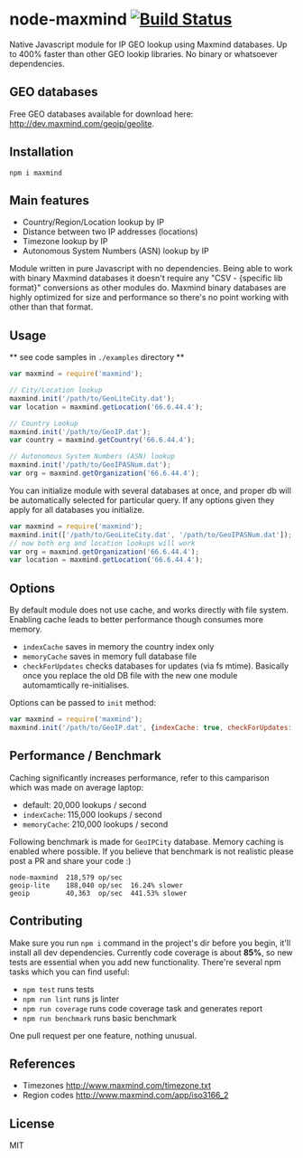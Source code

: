 node-maxmind [![Build Status](https://travis-ci.org/runk/node-maxmind.png)](https://travis-ci.org/runk/node-maxmind)
========

Native Javascript module for IP GEO lookup using Maxmind databases. Up to 400% faster than other GEO lookip libraries.
No binary or whatsoever dependencies.

## GEO databases

Free GEO databases available for download here: http://dev.maxmind.com/geoip/geolite.


## Installation

    npm i maxmind


## Main features

 - Country/Region/Location lookup by IP
 - Distance between two IP addresses (locations)
 - Timezone lookup by IP
 - Autonomous System Numbers (ASN) lookup by IP

Module written in pure Javascript with no dependencies. Being able to work with binary Maxmind databases it doesn't
require any "CSV - {specific lib format}" conversions as other modules do. Maxmind binary databases are highly optimized
for size and performance so there's no point working with other than that format.

## Usage

** see code samples in `./examples` directory **


```javascript
var maxmind = require('maxmind');

// City/Location lookup
maxmind.init('/path/to/GeoLiteCity.dat');
var location = maxmind.getLocation('66.6.44.4');

// Country Lookup
maxmind.init('/path/to/GeoIP.dat');
var country = maxmind.getCountry('66.6.44.4');

// Autonomous System Numbers (ASN) lookup
maxmind.init('/path/to/GeoIPASNum.dat');
var org = maxmind.getOrganization('66.6.44.4');

```


You can initialize module with several databases at once, and proper db will be automatically selected
for particular query. If any options given they apply for all databases you initialize.

```javascript
var maxmind = require('maxmind');
maxmind.init(['/path/to/GeoLiteCity.dat', '/path/to/GeoIPASNum.dat']);
// now both org and location lookups will work
var org = maxmind.getOrganization('66.6.44.4');
var location = maxmind.getLocation('66.6.44.4');
```

## Options

By default module does not use cache, and works directly with file system. Enabling cache
leads to better performance though consumes more memory.

- `indexCache` saves in memory the country index only
- `memoryCache` saves in memory full database file
- `checkForUpdates` checks databases for updates (via fs mtime). Basically once you replace the old DB file with
  the new one module automamtically re-initialises.

Options can be passed to `init` method:

```javascript
var maxmind = require('maxmind');
maxmind.init('/path/to/GeoIP.dat', {indexCache: true, checkForUpdates: true});
```


## Performance / Benchmark

Caching significantly increases performance, refer to this camparison which was made on average
laptop:

- default: 20,000 lookups / second
- `indexCache`: 115,000 lookups / second
- `memoryCache`: 210,000 lookups / second


Following benchmark is made for `GeoIPCity` database. Memory caching is enabled where possible. If you believe that
benchmark is not realistic please post a PR and share your code :)

```
node-maxmind  218,579 op/sec
geoip-lite    188,040 op/sec  16.24% slower
geoip         40,363  op/sec  441.53% slower
```


## Contributing

Make sure you run `npm i` command in the project's dir before you begin, it'll install all dev dependencies. Currently
code coverage is about **85%**, so new tests are essential when you add new functionality. There're several npm tasks
which you can find useful:

- `npm test` runs tests
- `npm run lint` runs js linter
- `npm run coverage` runs code coverage task and generates report
- `npm run benchmark` runs basic benchmark

One pull request per one feature, nothing unusual.


## References
 - Timezones http://www.maxmind.com/timezone.txt
 - Region codes http://www.maxmind.com/app/iso3166_2


## License

MIT
